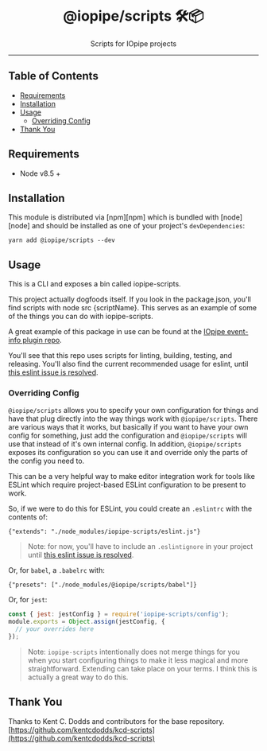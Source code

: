 <div align="center">
<h1>@iopipe/scripts 🛠📦</h1>

<p>Scripts for IOpipe projects</p>
</div>

<hr />

## Table of Contents

<!-- START doctoc generated TOC please keep comment here to allow auto update -->
<!-- DON'T EDIT THIS SECTION, INSTEAD RE-RUN doctoc TO UPDATE -->


- [Requirements](#requirements)
- [Installation](#installation)
- [Usage](#usage)
  - [Overriding Config](#overriding-config)
- [Thank You](#thank-you)

<!-- END doctoc generated TOC please keep comment here to allow auto update -->

## Requirements

- Node v8.5 +

## Installation

This module is distributed via [npm][npm] which is bundled with [node][node] and
should be installed as one of your project's `devDependencies`:

```
yarn add @iopipe/scripts --dev
```

## Usage

This is a CLI and exposes a bin called iopipe-scripts.

This project actually dogfoods itself. If you look in the package.json, you'll find scripts with node src {scriptName}. This serves as an example of some of the things you can do with iopipe-scripts.

A great example of this package in use can be found at the [IOpipe event-info plugin repo](https://github.com/iopipe/iopipe-js-event-info/blob/master/package.json).

You'll see that this repo uses scripts for linting, building, testing, and releasing. You'll also find the current recommended usage for eslint, until [this eslint issue is resolved](https://github.com/eslint/eslint/issues/9227).

### Overriding Config

`@iopipe/scripts` allows you to specify your own
configuration for things and have that plug directly into the way things work
with `@iopipe/scripts`. There are various ways that it works, but basically if you
want to have your own config for something, just add the configuration and
`@iopipe/scripts` will use that instead of it's own internal config. In addition,
`@iopipe/scripts` exposes its configuration so you can use it and override only
the parts of the config you need to.

This can be a very helpful way to make editor integration work for tools like
ESLint which require project-based ESLint configuration to be present to work.

So, if we were to do this for ESLint, you could create an `.eslintrc` with the
contents of:

```
{"extends": "./node_modules/iopipe-scripts/eslint.js"}
```

> Note: for now, you'll have to include an `.eslintignore` in your project until
> [this eslint issue is resolved](https://github.com/eslint/eslint/issues/9227).

Or, for `babel`, a `.babelrc` with:

```
{"presets": ["./node_modules/@iopipe/scripts/babel"]}
```

Or, for `jest`:

```javascript
const { jest: jestConfig } = require('iopipe-scripts/config');
module.exports = Object.assign(jestConfig, {
  // your overrides here
});
```

> Note: `iopipe-scripts` intentionally does not merge things for you when you start
> configuring things to make it less magical and more straightforward. Extending
> can take place on your terms. I think this is actually a great way to do this.

## Thank You

Thanks to Kent C. Dodds and contributors for the base repository.
[https://github.com/kentcdodds/kcd-scripts](https://github.com/kentcdodds/kcd-scripts)
